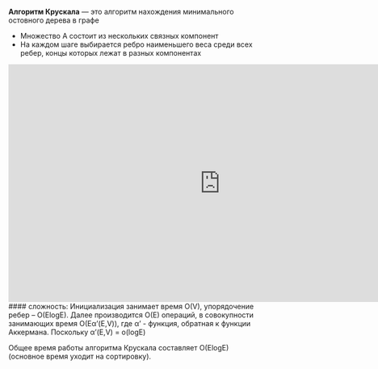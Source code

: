 **Алгоритм Крускала**  — это алгоритм нахождения минимального остовного дерева в графе

- Множество А состоит из нескольких связных компонент 
- На каждом шаге выбирается ребро наименьшего веса среди всех ребер, концы которых лежат в разных компонентах


<iframe width="838" height="471" src="https://www.youtube.com/embed/mPObw3cJoTs" title="Алгоритм Краскала" frameborder="0" allow="accelerometer; autoplay; clipboard-write; encrypted-media; gyroscope; picture-in-picture; web-share" allowfullscreen></iframe>
#### сложность:
Инициализация занимает время O(V), упорядочение ребер – O(ElogE). Далее производится O(E) операций, в совокупности занимающих время O(Eα’(E,V)), где α’ - функция, обратная к функции Аккермана. Поскольку α’(E,V) = o(logE)

Общее время работы алгоритма Крускала составляет O(ElogE) (основное время уходит на сортировку).